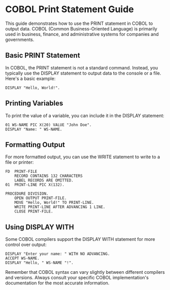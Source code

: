 # COBOL Print Statement Guide #

This guide demonstrates how to use the PRINT statement in COBOL to output data. COBOL (Common Business-Oriented Language) is primarily used in business, finance, and administrative systems for companies and governments.

## Basic PRINT Statement ##

In COBOL, the PRINT statement is not a standard command. Instead, you typically use the DISPLAY statement to output data to the console or a file. Here's a basic example:

```cobol
DISPLAY "Hello, World!".
```

## Printing Variables ##

To print the value of a variable, you can include it in the DISPLAY statement:

```cobol
01 WS-NAME PIC X(20) VALUE "John Doe".
DISPLAY "Name: " WS-NAME.
```

## Formatting Output ##

For more formatted output, you can use the WRITE statement to write to a file or printer:

```cobol
FD  PRINT-FILE
    RECORD CONTAINS 132 CHARACTERS
    LABEL RECORDS ARE OMITTED.
01  PRINT-LINE PIC X(132).

PROCEDURE DIVISION.
    OPEN OUTPUT PRINT-FILE.
    MOVE "Hello, World!" TO PRINT-LINE.
    WRITE PRINT-LINE AFTER ADVANCING 1 LINE.
    CLOSE PRINT-FILE.
```

## Using DISPLAY WITH ##

Some COBOL compilers support the DISPLAY WITH statement for more control over output:

```cobol
DISPLAY "Enter your name: " WITH NO ADVANCING.
ACCEPT WS-NAME.
DISPLAY "Hello, " WS-NAME "!".
```

Remember that COBOL syntax can vary slightly between different compilers and versions. Always consult your specific COBOL implementation's documentation for the most accurate information.
